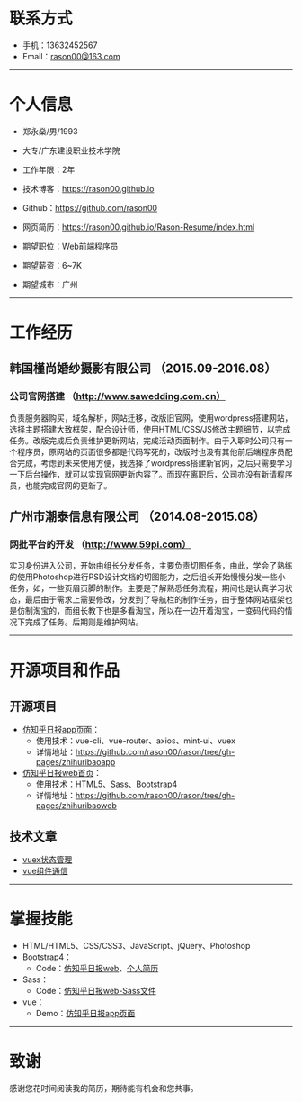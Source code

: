 # 联系方式

* 手机：13632452567
* Email：rason00@163.com

---

# 个人信息

* 郑永燊/男/1993

* 大专/广东建设职业技术学院

* 工作年限：2年

* 技术博客：https://rason00.github.io

* Github：https://github.com/rason00

* 网页简历：https://rason00.github.io/Rason-Resume/index.html

* 期望职位：Web前端程序员

* 期望薪资：6~7K

* 期望城市：广州

---

# 工作经历

## 韩国槿尚婚纱摄影有限公司 （2015.09-2016.08）

### 公司官网搭建 （http://www.sawedding.com.cn）

负责服务器购买，域名解析，网站迁移，改版旧官网，使用wordpress搭建网站，选择主题搭建大致框架，配合设计师，使用HTML/CSS/JS修改主题细节，以完成任务。改版完成后负责维护更新网站，完成活动页面制作。由于入职时公司只有一个程序员，原网站的页面很多都是代码写死的，改版时也没有其他前后端程序员配合完成，考虑到未来使用方便，我选择了wordpress搭建新官网，之后只需要学习一下后台操作，就可以实现官网更新内容了。而现在离职后，公司亦没有新请程序员，也能完成官网的更新了。


## 广州市潮泰信息有限公司 （2014.08-2015.08）

### 网批平台的开发 （http://www.59pi.com）

实习身份进入公司，开始由组长分发任务，主要负责切图任务，由此，学会了熟练的使用Photoshop进行PSD设计文档的切图能力，之后组长开始慢慢分发一些小任务，如，一些页眉页脚的制作。主要是了解熟悉任务流程，期间也是认真学习状态，最后由于需求上需要修改，分发到了导航栏的制作任务，由于整体网站框架也是仿制淘宝的，而组长教下也是多看淘宝，所以在一边开着淘宝，一变码代码的情况下完成了任务。后期则是维护网站。

---

# 开源项目和作品

## 开源项目
* [仿知乎日报app页面](https://rason00.github.io/rason/zhihuribaoapp/vue2.0/index.html)：
    * 使用技术：vue-cli、vue-router、axios、mint-ui、vuex
    * 详情地址：https://github.com/rason00/rason/tree/gh-pages/zhihuribaoapp
* [仿知乎日报web首页](https://rason00.github.io/rason/zhihuribaoweb/index.html)：
    * 使用技术：HTML5、Sass、Bootstrap4
    * 详情地址：https://github.com/rason00/rason/tree/gh-pages/zhihuribaoweb

## 技术文章
* [vuex状态管理](https://rason00.github.io/2017/09/04/Vuex%E5%AD%A6%E4%B9%A0/)
* [vue组件通信](https://rason00.github.io/2017/08/26/Vue%E7%BB%84%E4%BB%B6%E9%80%9A%E4%BF%A1/)

---

# 掌握技能

* HTML/HTML5、CSS/CSS3、JavaScript、jQuery、Photoshop
* Bootstrap4：
    * Code：[仿知乎日报web](https://github.com/rason00/rason/blob/gh-pages/zhihuribaoweb/index.html)、[个人简历](https://github.com/rason00/Rason-Resume/blob/gh-pages/index.html)
* Sass：
    * Code：[仿知乎日报web-Sass文件](https://github.com/rason00/rason/blob/gh-pages/zhihuribaoweb/sass/style.scss)
* vue：
    * Demo：[仿知乎日报app页面](https://rason00.github.io/rason/zhihuribaoapp/vue2.0/index.html)

---

# 致谢

感谢您花时间阅读我的简历，期待能有机会和您共事。
